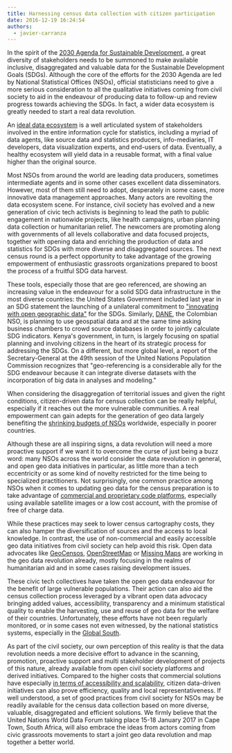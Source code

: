 ```yaml
---
title: Harnessing census data collection with citizen participation
date: 2016-12-19 16:24:54
authors:
  - javier-carranza
---
```


In the spirit of the [2030 Agenda for Sustainable Development](https://sustainabledevelopment.un.org/post2015/transformingourworld), a great diversity of stakeholders needs to be summoned to make available inclusive, disaggregated and valuable data for the Sustainable Development Goals (SDGs). Although the core of the efforts for the 2030 Agenda are led by National Statistical Offices (NSOs), official statisticians need to give a more serious consideration to all the qualitative initiatives coming from civil society to aid in the endeavour of producing data to follow-up and review progress towards achieving the SDGs. In fact, a wider data ecosystem is greatly needed to start a real data revolution.

An [ideal data ecosystem](https://blog.okfn.org/2011/03/31/building-the-open-data-ecosystem/) is a well articulated system of stakeholders involved in the entire information cycle for statistics, including a myriad of data agents, like source data and statistics producers, info-mediaries, IT developers, data visualization experts, and end-users of data. Eventually, a healthy ecosystem will yield data in a reusable format, with a final value higher than the original source.

Most NSOs from around the world are leading data producers, sometimes intermediate agents and in some other cases excellent data disseminators. However, most of them still need to adopt, desperately in some cases, more innovative data management approaches. Many actors are revolting the data ecosystem scene. For instance, civil society has evolved and a new generation of civic tech activists is beginning to lead the path to public engagement in nationwide projects, like health campaigns, urban planning data collection or humanitarian relief. The newcomers are promoting along with governments of all levels collaborative and data focused projects, together with opening data and enriching the production of data and statistics for SDGs with more diverse and disaggregated sources. The next census round is a perfect opportunity to take advantage of the growing empowerment of enthusiastic grassroots organizations prepared to boost the process of a fruitful SDG data harvest.

These tools, especially those that are geo referenced, are showing an increasing value in the endeavour for a solid SDG data infrastructure in the most diverse countries: the United States Government included last year in an SDG statement the launching of a unilateral commitment to ["innovating with open geographic data"](https://2009-2017.state.gov/r/pa/prs/ps/2016/09/262294.htm) for the SDGs. Similarly, [DANE](https://www.dane.gov.co/), the Colombian NSO, is planning to use geospatial data and at the same time asking business chambers to crowd source databases in order to jointly calculate SDG indicators. Kenya's government, in turn, is largely focusing on spatial planning and involving citizens in the heart of its strategic process for addressing the SDGs. On a different, but more global level, a report of the Secretary-General at the 49th session of the United Nations Population Commission recognizes that "geo-referencing is a considerable ally for the SDG endeavour because it can integrate diverse datasets with the incorporation of big data in analyses and modeling."

When considering the disaggregation of territorial issues and given the right conditions, citizen-driven data for census collection can be really helpful, especially if it reaches out the more vulnerable communities. A real empowerment can gain adepts for the generation of geo data largely benefiting the [shrinking budgets of NSOs](https://paa2015.princeton.edu/papers/153763) worldwide, especially in poorer countries.

Although these are all inspiring signs, a data revolution will need a more proactive support if we want it to overcome the curse of just being a buzz word: many NSOs across the world consider the data revolution in general, and open geo data initiatives in particular, as little more than a tech eccentricity or as some kind of novelty restricted for the time being to specialized practitioners. Not surprisingly, one common practice among NSOs when it comes to updating geo data for the census preparation is to take advantage of [commercial and proprietary code platforms](https://www.cepal.org/es/eventos/censos-la-ronda-2020-potencialidades-limitaciones-frente-objetivos-desarrollo-sostenible-la), especially using available satellite images or a low cost account, with the promise of free of charge data.

While these practices may seek to lower census cartography costs, they can also hamper the diversification of sources and the access to local knowledge. In contrast, the use of non-commercial and easily accessible geo data initiatives from civil society can help avoid this risk. Open data advocates like [GeoCensos](http://www.geocensos.com), [OpenStreetMap](https://www.openstreetmap.org) or [Missing Maps](https://www.missingmaps.org/) are working in the geo data revolution already, mostly focusing in the realms of humanitarian aid and in some cases raising development issues.

These civic tech collectives have taken the open geo data endeavour for the benefit of large vulnerable populations. Their action can also aid the census collection process leveraged by a vibrant open data advocacy bringing added values, accessibility, transparency and a minimum statistical quality to enable the harvesting, use and reuse of geo data for the welfare of their countries. Unfortunately, these efforts have not been regularly monitored, or in some cases not even witnessed, by the national statistics systems, especially in the [Global South](https://en.wikipedia.org/wiki/Global_South).

As part of the civil society, our own perception of this reality is that the data revolution needs a more decisive effort to advance in the scanning, promotion, proactive support and multi stakeholder development of projects of this nature, already available from open civil society platforms and derived initiatives. Compared to the higher costs that commercial solutions have especially [in terms of accessibility and scalability](https://geo.intetics.com/geo-blog/commercial-vs-open-source-a-comparison-of-gis-software), citizen data-driven initiatives can also prove efficiency, quality and local representativeness. If well understood, a set of good practices from civil society for NSOs may be readily available for the census data collection based on more diverse, valuable, disaggregated and efficient solutions. We firmly believe that the United Nations World Data Forum taking place 15-18 January 2017 in Cape Town, South Africa, will also embrace the ideas from actors coming from civic grassroots movements to start a joint geo data revolution and map together a better world.
